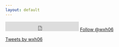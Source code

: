 ```yaml
---
layout: default
---
```


<p><iframe src="https://ghbtns.com/github-btn.html?user=wxh06&type=follow&count=true&size=large" frameborder="0" scrolling="0" width="230" height="30" title="Follow @mdo on GitHub"></iframe> <a href="https://twitter.com/wxh06?ref_src=twsrc%5Etfw" class="twitter-follow-button" data-size="large" data-show-count="true">Follow @wxh06</a></p>

<a class="twitter-timeline" href="https://twitter.com/wxh06?ref_src=twsrc%5Etfw">Tweets by wxh06</a><script async src="https://platform.twitter.com/widgets.js" charset="utf-8"></script>

